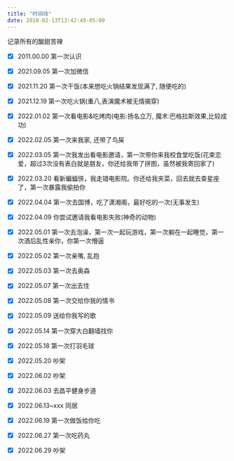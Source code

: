 ```yaml
---
title: "时间线"
date: 2018-02-13T13:42:49-05:00
---
```


记录所有的酸甜苦辣

- [x] 2011.00.00 第一次认识 
- [x] 2021.09.05 第一次加微信
- [x] 2021.11.20 第一次干饭(本来想吃火锅结果发现满了, 随便吃的)
- [x] 2021.12.19 第一次吃火锅(重八,表演魔术被无情揭穿)
- [x] 2022.01.02 第一次看电影&吃烤肉(电影:扬名立万, 魔术:巴格拉斯效果,比较成功)
- [x] 2022.02.05 第一次来我家, 还带了鸟屎
- [x] 2022.03.05 第一次我发出看电影邀请，第一次带你来我校食堂吃饭(花束恋爱，超过3次没有表白就是朋友，你还给我带了拼图，虽然被我寄回家了)
- [x] 2022.03.20 看新蝙蝠侠，我走错电影院。你还给我夹菜，回去就去查星座了，第一次暴露我偷拍你
- [x] 2022.04.04 第一次去国博，吃了潇湘阁，最好吃的一次(无事发生)
- [x] 2022.04.09 你尝试邀请我看电影失败(神奇的动物)
- [x] 2022.05.01 第一次去泡澡，第一次一起玩游戏，第一次躺在一起睡觉，第一次酒后乱性亲你，你第一次懵逼
- [x] 2022.05.02 第一次亲嘴, 乱抱
- [x] 2022.05.03 第一次去奥森
- [x] 2022.05.07 第一次出去住
- [x] 2022.05.08 第一次交给你我的情书
- [x] 2022.05.09 送给你我写的歌
- [x] 2022.05.14 第一次穿大白翻墙找你
- [x] 2022.05.18 第一次打羽毛球
- [x] 2022.05.20 吵架
- [x] 2022.06.02 吵架
- [x] 2022.06.03 去昌平健身步道
- [x] 2022.06.13~xxx 同居
- [x] 2022.06.19 第一次做饭给你吃
- [x] 2022.06.27 第一次吃药丸
- [x] 2022.06.29 吵架

 

